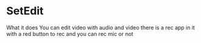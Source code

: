 # SetEdit
What it does
You can edit video with audio and video there is a rec app in it with a red button to rec and you can rec mic or not
